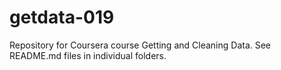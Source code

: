# getdata-019
Repository for Coursera course Getting and Cleaning Data. See README.md files in individual folders.
